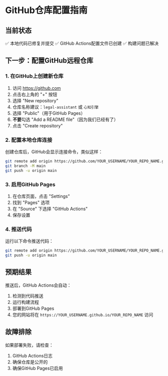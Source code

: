 # GitHub仓库配置指南

## 当前状态
✅ 本地代码已修复并提交
✅ GitHub Actions配置文件已创建
✅ 构建问题已解决

## 下一步：配置GitHub远程仓库

### 1. 在GitHub上创建新仓库
1. 访问 https://github.com
2. 点击右上角的 "+" 按钮
3. 选择 "New repository"
4. 仓库名称建议：`legal-assistant` 或 `心知引擎`
5. 选择 "Public"（用于GitHub Pages）
6. **不要**勾选 "Add a README file"（因为我们已经有了）
7. 点击 "Create repository"

### 2. 配置本地仓库连接
创建仓库后，GitHub会显示连接命令，类似这样：

```bash
git remote add origin https://github.com/YOUR_USERNAME/YOUR_REPO_NAME.git
git branch -M main
git push -u origin main
```

### 3. 启用GitHub Pages
1. 在仓库页面，点击 "Settings"
2. 找到 "Pages" 选项
3. 在 "Source" 下选择 "GitHub Actions"
4. 保存设置

### 4. 推送代码
运行以下命令推送代码：
```bash
git remote add origin https://github.com/YOUR_USERNAME/YOUR_REPO_NAME.git
git push -u origin main
```

## 预期结果
推送后，GitHub Actions会自动：
1. 检测到代码推送
2. 运行构建流程
3. 部署到GitHub Pages
4. 您的网站将在 `https://YOUR_USERNAME.github.io/YOUR_REPO_NAME` 访问

## 故障排除
如果部署失败，请检查：
1. GitHub Actions日志
2. 确保仓库是公开的
3. 确保GitHub Pages已启用
